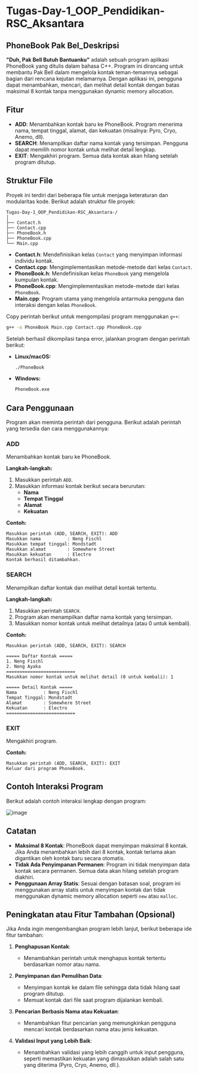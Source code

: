 # Tugas-Day-1_OOP_Pendidikan-RSC_Aksantara

## PhoneBook Pak Bel_Deskripsi

**"Duh, Pak Bell Butuh Bantuanku"** adalah sebuah program aplikasi PhoneBook yang ditulis dalam bahasa C++. Program ini dirancang untuk membantu Pak Bell dalam mengelola kontak teman-temannya sebagai bagian dari rencana kejutan melamarnya. Dengan aplikasi ini, pengguna dapat menambahkan, mencari, dan melihat detail kontak dengan batas maksimal 8 kontak tanpa menggunakan dynamic memory allocation.

## Fitur

- **ADD**: Menambahkan kontak baru ke PhoneBook. Program menerima nama, tempat tinggal, alamat, dan kekuatan (misalnya: Pyro, Cryo, Anemo, dll).
- **SEARCH**: Menampilkan daftar nama kontak yang tersimpan. Pengguna dapat memilih nomor kontak untuk melihat detail lengkap.
- **EXIT**: Mengakhiri program. Semua data kontak akan hilang setelah program ditutup.

## Struktur File

Proyek ini terdiri dari beberapa file untuk menjaga keteraturan dan modularitas kode. Berikut adalah struktur file proyek:

```
Tugas-Day-1_OOP_Pendidikan-RSC_Aksantara-/
│
├── Contact.h
├── Contact.cpp
├── PhoneBook.h
├── PhoneBook.cpp
└── Main.cpp
```

- **Contact.h**: Mendefinisikan kelas `Contact` yang menyimpan informasi individu kontak.
- **Contact.cpp**: Mengimplementasikan metode-metode dari kelas `Contact`.
- **PhoneBook.h**: Mendefinisikan kelas `PhoneBook` yang mengelola kumpulan kontak.
- **PhoneBook.cpp**: Mengimplementasikan metode-metode dari kelas `PhoneBook`.
- **Main.cpp**: Program utama yang mengelola antarmuka pengguna dan interaksi dengan kelas `PhoneBook`.

Copy perintah berikut untuk mengompilasi program menggunakan `g++`:

```bash
g++ -o PhoneBook Main.cpp Contact.cpp PhoneBook.cpp
```

Setelah berhasil dikompilasi tanpa error, jalankan program dengan perintah berikut:

- **Linux/macOS:**
    ```bash
    ./PhoneBook
    ```

- **Windows:**
    ```bash
    PhoneBook.exe
    ```

## Cara Penggunaan

Program akan meminta perintah dari pengguna. Berikut adalah perintah yang tersedia dan cara menggunakannya:

### ADD

Menambahkan kontak baru ke PhoneBook.

**Langkah-langkah:**

1. Masukkan perintah `ADD`.
2. Masukkan informasi kontak berikut secara berurutan:
   - **Nama**
   - **Tempat Tinggal**
   - **Alamat**
   - **Kekuatan**

**Contoh:**

```
Masukkan perintah (ADD, SEARCH, EXIT): ADD
Masukkan nama          : Neng Fischl
Masukkan tempat tinggal: Mondstadt
Masukkan alamat        : Somewhere Street
Masukkan kekuatan      : Electro
Kontak berhasil ditambahkan.
```

### SEARCH

Menampilkan daftar kontak dan melihat detail kontak tertentu.

**Langkah-langkah:**

1. Masukkan perintah `SEARCH`.
2. Program akan menampilkan daftar nama kontak yang tersimpan.
3. Masukkan nomor kontak untuk melihat detailnya (atau 0 untuk kembali).

**Contoh:**

```
Masukkan perintah (ADD, SEARCH, EXIT): SEARCH

===== Daftar Kontak =====
1. Neng Fischl
2. Neng Ayaka
==========================
Masukkan nomor kontak untuk melihat detail (0 untuk kembali): 1

===== Detail Kontak =====
Nama          : Neng Fischl
Tempat Tinggal: Mondstadt
Alamat        : Somewhere Street
Kekuatan      : Electro
==========================
```

### EXIT

Mengakhiri program.

**Contoh:**

```
Masukkan perintah (ADD, SEARCH, EXIT): EXIT
Keluar dari program PhoneBook.
```

## Contoh Interaksi Program

Berikut adalah contoh interaksi lengkap dengan program:

![image](https://github.com/user-attachments/assets/da54be40-6a30-48bf-b65a-2c3eefe6d4e0)


## Catatan

- **Maksimal 8 Kontak**: PhoneBook dapat menyimpan maksimal 8 kontak. Jika Anda menambahkan lebih dari 8 kontak, kontak terlama akan digantikan oleh kontak baru secara otomatis.
- **Tidak Ada Penyimpanan Permanen**: Program ini tidak menyimpan data kontak secara permanen. Semua data akan hilang setelah program diakhiri.
- **Penggunaan Array Statis**: Sesuai dengan batasan soal, program ini menggunakan array statis untuk menyimpan kontak dan tidak menggunakan dynamic memory allocation seperti `new` atau `malloc`.

## Peningkatan atau Fitur Tambahan (Opsional)

Jika Anda ingin mengembangkan program lebih lanjut, berikut beberapa ide fitur tambahan:

1. **Penghapusan Kontak**:
   - Menambahkan perintah untuk menghapus kontak tertentu berdasarkan nomor atau nama.

2. **Penyimpanan dan Pemulihan Data**:
   - Menyimpan kontak ke dalam file sehingga data tidak hilang saat program ditutup.
   - Memuat kontak dari file saat program dijalankan kembali.

3. **Pencarian Berbasis Nama atau Kekuatan**:
   - Menambahkan fitur pencarian yang memungkinkan pengguna mencari kontak berdasarkan nama atau jenis kekuatan.

4. **Validasi Input yang Lebih Baik**:
   - Menambahkan validasi yang lebih canggih untuk input pengguna, seperti memastikan kekuatan yang dimasukkan adalah salah satu yang diterima (Pyro, Cryo, Anemo, dll.).

